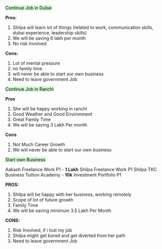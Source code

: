 
<mark style="background: #BBFABBA6;">Continue Job in Dubai</mark>

**Pros:**

1. Shilpa will learn lot of things (related to work, communication skills, dubai experience, leadership skills)
2. We will be saving 6 lakh per month
3. No risk Involved

**Cons:**

1. Lot of mental pressure
2. no family time
3. will never be able to start our own business
4. Need to leave government Job


<mark style="background: #BBFABBA6;"><mark style="background: #BBFABBA6;"></mark>Continue Job in Ranchi</mark>

**Pros**

1. She will be happy working in ranchi
2. Good Weather and Good Environment 
3. Great Family Time
4. We will be saving 3 Lakh Per month

**Cons**
 1.  Not Much Career Growth
 2. We will never be able to start our own business


<mark style="background: #BBFABBA6;">Start own Business</mark>

Aakash Freelance Work P1 - **1 Lakh**
Shilpa Freelance Work P1
Shilpa TKC Business
Tuition Academy - **10k**
Investment Portfolio P1

**PROS:**
1. Shilpa will be happy with her business, working remotely
2. Scope of lot of future growth
3. Family Time
4.  We will be saving minimum 3.5 Lakh Per Month

**CONS:**
1. Risk Involved, if i lost my job
2. Shilpa might get bored and get diverted from her path
3. Need to leave government Job

